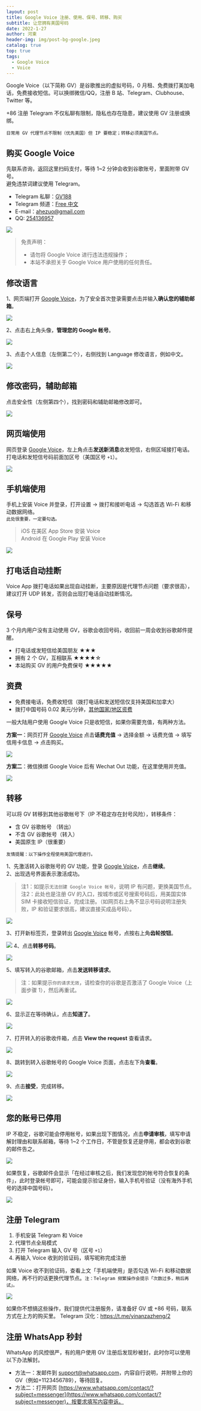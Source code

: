```yaml
---
layout: post
title: Google Voice 注册、使用、保号、转移、购买
subtitle: 让您拥有美国号码
date: 2022-1-27
author: 河東
header-img: img/post-bg-google.jpeg
catalog: true
top: true
tags:
  - Google Voice
  - Voice
---
```


Google Voice（以下简称 GV）是谷歌推出的虚拟号码，0 月租、免费拨打美加电话，免费接收短信。可以换绑微信/QQ，注册 B 站、Telegram、Clubhouse、Twitter 等。

+86 注册 Telegram 不仅私聊有限制，隐私也存在隐患，建议使用 GV 注册或换绑。

`日常用 GV 代理节点不限制（优先美国）但 IP 要稳定；转移必须美国节点。`


## 购买 Google Voice

先联系咨询，返回这里扫码支付，等待 1~2 分钟会收到谷歌账号，里面附带 GV 号。\
避免违禁词建议使用 Telegram。
- Telegram 私聊：[GV188](https://t.me/GV188) 
- Telegram 频道：[Free 中文](https://t.me/FreeChinese)
- E-mail：<ahezuo@gmail.com>
- QQ: [254136957](http://wpa.qq.com/msgrd?v=3&uin=254136957&site=qq&menu=yes>)


![](https://i.imgur.com/6TtN8ON.png)

>免责声明：
>- 请勿将 Google Voice 进行违法违规操作；
>- 本站不承担关于 Google Voice 用户使用的任何责任。

## 修改语言

1、网页端打开 [Google Voice](https://voice.google.com/)，为了安全首次登录需要点击并输入**确认您的辅助邮箱**。

![](https://i.imgur.com/cAWNsRj.png)

2、点击右上角头像，**管理您的 Google 帐号**。

![](https://i.imgur.com/DKcKZQl.png)

3、点击个人信息（左侧第二个），右侧找到 Language 修改语言，例如中文。

![](https://i.imgur.com/oMYAOmY.png)
## 修改密码，辅助邮箱

点击安全性（左侧第四个），找到密码和辅助邮箱修改即可。

![](https://i.imgur.com/dmWyVKU.png)

## 网页端使用

网页登录 [Google Voice](https://voice.google.com/)，左上角点击**发送新消息**收发短信，右侧区域接打电话。\
打电话和发短信号码前面加区号（美国区号 `+1`）。

![](https://i.imgur.com/IrB7dd5.png)


## 手机端使用

手机上安装 Voice 并登录，打开设置 → 拨打和接听电话 → 勾选首选 Wi-Fi 和移动数据网络。\
`此处很重要，一定要勾选。`

> iOS 在美区 App Store 安装 Voice\
> Android 在 Google Play 安装 Voice

![](https://i.imgur.com/TCY50ff.jpg)

## 打电话自动挂断

Voice App 拨打电话如果出现自动挂断，主要原因是代理节点问题（要求很高），建议打开 UDP 转发，否则会出现打电话自动挂断情况。


## 保号

3 个月内用户没有主动使用 GV，谷歌会收回号码，收回前一周会收到谷歌邮件提醒。

- 打电话或发短信给美国朋友 ★★★
- 拥有 2 个 GV，互相联系 ★★★★☆
- 本站购买 GV 的用户免费保号 ★★★★★
  

## 资费

- 免费接电话，免费收短信（拨打电话和发送短信仅支持美国和加拿大）
- 拨打中国号码 0.02 美元/分钟，[其他国家/地区资费](https://voice.google.com/u/0/rates?pli=1)

一般大陆用户使用 Google Voice 只是收短信，如果你需要充值，有两种方法。

**方案一**：网页打开 [Google Voice](https://voice.google.com/u/3/billing) 点击**话费充值** → 选择金额 → 话费充值 → 填写信用卡信息 → 点击购买。

![](https://i.imgur.com/5WiCJVa.png)

**方案二**：微信换绑 Google Voice 后有 Wechat Out 功能，在这里使用并充值。

![](https://i.imgur.com/facZ0Wb.jpg)


## 转移

可以将 GV 转移到其他谷歌帐号下（IP 不稳定存在封号风险），转移条件：

- 含 GV 谷歌帐号 （转出）
- 不含 GV 谷歌帐号（转入）
- 美国原生 IP（很重要） 

`友情提醒：以下操作全程使用美国代理进行。`

1、先激活转入谷歌账号的 GV 功能，登录 [Google Voice](https://voice.google.com/u/0/messages)，点击**继续**。\
2、出现选号界面表示激活成功。

> 注1：如提示`无法创建 Google Voice 帐号`，说明 IP 有问题，更换美国节点。\
> 注2：此处也是注册 GV 的入口，按城市或区号搜索号码后，用美国实体 SIM 卡接收短信验证，完成注册。（如网页右上角不显示号码说明注册失败，IP 和验证要求很高，建议直接买成品号码）。

![](https://i.imgur.com/b7Iiwn2.png)

3、打开新标签页，登录转出 [Google Voice](https://voice.google.com/u/0/messages) 帐号，点按右上角**齿轮按钮**。


![](https://i.imgur.com/FpZ4KxH.png)
4、点击**转移号码**。

![](https://i.imgur.com/OASFgdA.png)

5、填写转入的谷歌邮箱，点击**发送转移请求**。

> 注：如果提示`你的请求无效`，请检查你的谷歌是否激活了 Google Voice（上面步骤  1），然后再重试。

![](https://i.imgur.com/dnPKT2H.png)

6、显示正在等待确认，点击**知道了**。

![](https://i.imgur.com/YbWLJgg.png)

7、打开转入的谷歌收件箱，点击 **View the request** 查看请求。

![](https://i.imgur.com/4H0A9lC.png)

8、跳转到转入谷歌帐号的 Google Voice 页面，点击左下角**查看**。

![](https://i.imgur.com/Yl00SOG.png)

9、点击**接受**，完成转移。

![](https://i.imgur.com/naiWfji.png)




## 您的账号已停用

IP 不稳定，谷歌可能会停用帐号，如果出现下图情况，点击**申请审核**，填写申请解封理由和联系邮箱，等待 1~2 个工作日，不管是恢复还是停用，都会收到谷歌的邮件告之。

![](https://i.imgur.com/VIOrboX.jpg)

如果恢复，谷歌邮件会显示「在经过审核之后，我们发现您的帐号符合恢复的条件」，此时登录帐号即可，可能会提示验证身份，输入手机号验证（没有海外手机号的选择中国号码）。

![](https://i.imgur.com/U5YtEeO.jpg)

## 注册 Telegram

1. 手机安装 Telegram 和 Voice
2. 代理节点全局模式
3. 打开 Telegram 输入 GV 号（区号 `+1`）
4. 再输入 Voice 收到的验证码，填写昵称完成注册

如果 Voice 收不到验证码，查看上文「手机端使用」是否勾选 Wi-Fi 和移动数据网络，再不行的话更换代理节点。`注：Telegram 频繁操作会提示「次数过多，稍后再试」。`

![](https://i.imgur.com/oxeu858.jpg)

如果你不想搞这些操作，我们提供代注册服务，请准备好 GV 或 +86 号码，联系方式在上方的购买里。
Telegram 汉化：<https://t.me/yinanzazheng/2>

## 注册 WhatsApp 秒封

WhatsApp 的风控很严，有的用户使用 GV 注册后发现秒被封，此时你可以使用以下办法解封。

- 方法一：发邮件到 <support@whatsapp.com>，内容自行说明，并附带上你的 GV（例如+1123456789），等待回复。
- 方法二：打开网页 [https://www.whatsapp.com/contact/?subject=messenger](https://www.whatsapp.com/contact/?subject=messenger)，按要求填写内容申诉。

